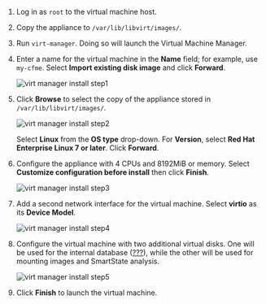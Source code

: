 1.  Log in as `root` to the virtual machine host.

2.  Copy the appliance to `/var/lib/libvirt/images/`.

3.  Run `virt-manager`. Doing so will launch the Virtual Machine
    Manager.

4.  Enter a name for the virtual machine in the **Name** field; for
    example, use `my-cfme`. Select **Import existing disk image** and
    click **Forward**.

    ![virt manager install
    step1](/images/virt-manager-install-step1.png)

5.  Click **Browse** to select the copy of the appliance stored in
    `/var/lib/libvirt/images/`.

    ![virt manager install
    step2](/images/virt-manager-install-step2.png)

    Select **Linux** from the **OS type** drop-down. For **Version**,
    select **Red Hat Enterprise Linux 7 or later**. Click **Forward**.

6.  Configure the appliance with 4 CPUs and 8192MiB or memory. Select
    **Customize configuration before install** then click **Finish**.

    ![virt manager install
    step3](/images/virt-manager-install-step3.png)

7.  Add a second network interface for the virtual machine. Select
    **virtio** as its **Device Model**.

    ![virt manager install
    step4](/images/virt-manager-install-step4.png)

8.  Configure the virtual machine with two additional virtual disks. One
    will be used for the internal database
    ([???](#configuring_a_database)), while the other will be used for
    mounting images and SmartState analysis.

    ![virt manager install
    step5](/images/virt-manager-install-step5.png)

9.  Click **Finish** to launch the virtual machine.
